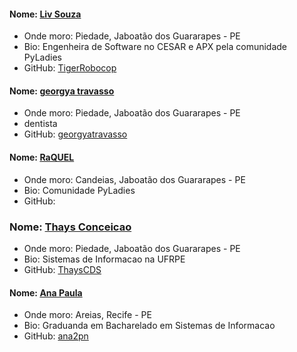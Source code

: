 #### Nome: [Liv Souza](https://github.com/TigerRobocop/)
- Onde moro: Piedade, Jaboatão dos Guararapes - PE
- Bio: Engenheira de Software no CESAR e APX pela comunidade PyLadies
- GitHub: [TigerRobocop](https://github.com/TigerRobocop/)

#### Nome: [georgya travasso](https://github.com/georgyatravasso)
- Onde moro: Piedade, Jaboatão dos Guararapes - PE
- dentista
- GitHub: [georgyatravasso](https://github.com/georgyatravasso)

#### Nome: [RaQUEL](https://github.com/raquelpaiva)
- Onde moro: Candeias, Jaboatão dos Guararapes - PE
- Bio: Comunidade PyLadies
- GitHub: [](https://github.com/raquelpaiva)

### Nome: [Thays Conceicao](https://github.com/ThaysCDS/)
- Onde moro: Piedade, Jaboatão dos Guararapes - PE
- Bio: Sistemas de Informacao na UFRPE
- GitHub: [ThaysCDS](https://github.com/ThaysCDS/)

#### Nome: [Ana Paula](https://github.com/ana2pn/)
- Onde moro: Areias, Recife - PE
- Bio: Graduanda em Bacharelado em Sistemas de Informacao
- GitHub: [ana2pn](https://github.com/ana2pn/)
